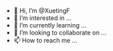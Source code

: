 - 👋 Hi, I’m @XuetingF
- 👀 I’m interested in ...
- 🌱 I’m currently learning ...
- 💞️ I’m looking to collaborate on ...
- 📫 How to reach me ...

<!---
XuetingF/XuetingF is a ✨ special ✨ repository because its `README.md` (this file) appears on your GitHub profile.
You can click the Preview link to take a look at your changes.
--->
